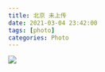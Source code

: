 ```yaml
---
title: 北京 未上传
date: 2021-03-04 23:42:00
tags: [photo]
categories: Photo
---
```

<img src="https://sadness96.github.io/images/blog/photo-Beijing/beijinglogo.jpg"/>

<!-- more -->
